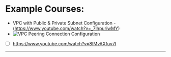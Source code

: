 # Example Courses:

- VPC with Public & Private Subnet Configuration - (https://www.youtube.com/watch?v=_7lhpuriwMY)
- ![VPC Peering Connection Configuration](https://www.youtube.com/watch?v=8IMvAXfuv7I)
- [ ] https://www.youtube.com/watch?v=8IMvAXfuv7I
![]()
![]()
![]()
![]()
![]()
![]()
![]()
![]()
![]()
![]()
![]()
![]()
![]()
![]()
![]()





------
